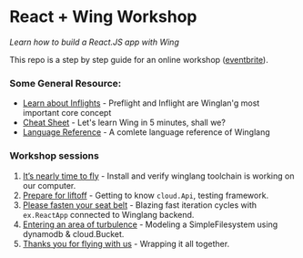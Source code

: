 # React + Wing Workshop

_Learn how to build a React.JS app with Wing_

This repo is a step by step guide for an online workshop ([eventbrite](https://www.eventbrite.com/e/winglang-react-workshop-tickets-754616256537)).


### Some General Resource:

- [Learn about Inflights](https://www.winglang.io/docs/concepts/inflights) - Preflight and Inflight are Winglan'g most important core concept
- [Cheat Sheet](./cheatsheet.md) - Let's learn Wing in 5 minutes, shall we?
- [Language Reference](https://www.winglang.io/docs/language-reference) - A comlete language reference of Winglang



### Workshop sessions

1. [It’s nearly time to fly](./01-setup.md) - Install and verify winglang toolchain is working on our computer.
2. [Prepare for liftoff](./02-api.md) - Getting to know `cloud.Api`, testing framework.
3. [Please fasten your seat belt](./03-react.md) - Blazing fast iteration cycles with `ex.ReactApp` connected to Winglang backend.
4. [Entering an area of turbulence](./04-db.md) - Modeling a SimpleFilesystem using dynamodb & cloud.Bucket.
5. [Thanks you for flying with us](./05-wrap.md) - Wrapping it all together.

